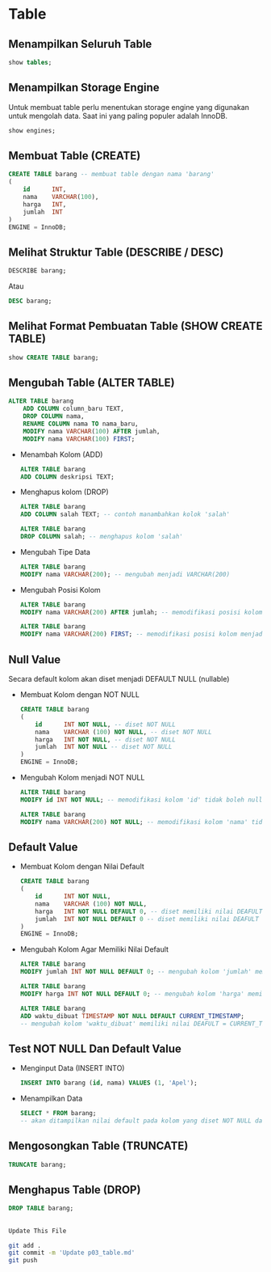 # Table

## Menampilkan Seluruh Table
```sql
show tables;
```

## Menampilkan Storage Engine
Untuk membuat table perlu menentukan storage engine yang digunakan untuk mengolah data.
Saat ini yang paling populer adalah InnoDB.
```sql
show engines;
```

## Membuat Table (CREATE)
```sql
CREATE TABLE barang -- membuat table dengan nama 'barang' 
(
    id      INT,
    nama    VARCHAR(100),
    harga   INT,
    jumlah  INT
)
ENGINE = InnoDB;
```

## Melihat Struktur Table (DESCRIBE / DESC)
```sql
DESCRIBE barang;
```
Atau
```sql
DESC barang;
```

## Melihat Format Pembuatan Table (SHOW CREATE TABLE)
```sql
show CREATE TABLE barang;
```

## Mengubah Table (ALTER TABLE)
```sql
ALTER TABLE barang
    ADD COLUMN column_baru TEXT,
    DROP COLUMN nama,
    RENAME COLUMN nama TO nama_baru,
    MODIFY nama VARCHAR(100) AFTER jumlah,
    MODIFY nama VARCHAR(100) FIRST; 
```

* Menambah Kolom (ADD)
    ```sql
    ALTER TABLE barang
    ADD COLUMN deskripsi TEXT;
    ```

* Menghapus kolom (DROP)
    ```sql
    ALTER TABLE barang
    ADD COLUMN salah TEXT; -- contoh manambahkan kolok 'salah'
    ```
    ```sql
    ALTER TABLE barang
    DROP COLUMN salah; -- menghapus kolom 'salah'
    ```

* Mengubah Tipe Data
    ```sql
    ALTER TABLE barang
    MODIFY nama VARCHAR(200); -- mengubah menjadi VARCHAR(200)
    ```

* Mengubah Posisi Kolom
    ```sql
    ALTER TABLE barang
    MODIFY nama VARCHAR(200) AFTER jumlah; -- memodifikasi posisi kolom setelah kolom tertentu
    ```
    ```sql
    ALTER TABLE barang
    MODIFY nama VARCHAR(200) FIRST; -- memodifikasi posisi kolom menjadi di awal

## Null Value 
Secara default kolom akan diset menjadi DEFAULT NULL (nullable)
* Membuat Kolom dengan NOT NULL
    ```sql
    CREATE TABLE barang
    (
        id      INT NOT NULL, -- diset NOT NULL
        nama    VARCHAR (100) NOT NULL, -- diset NOT NULL
        harga   INT NOT NULL, -- diset NOT NULL
        jumlah  INT NOT NULL -- diset NOT NULL
    )
    ENGINE = InnoDB;
    ```

* Mengubah Kolom menjadi NOT NULL
    ```sql
    ALTER TABLE barang
    MODIFY id INT NOT NULL; -- memodifikasi kolom 'id' tidak boleh null
    ```
    ```sql
    ALTER TABLE barang
    MODIFY nama VARCHAR(200) NOT NULL; -- memodifikasi kolom 'nama' tidak boleh null

## Default Value
* Membuat Kolom dengan Nilai Default
    ```sql
    CREATE TABLE barang
    (
        id      INT NOT NULL,
        nama    VARCHAR (100) NOT NULL,
        harga   INT NOT NULL DEFAULT 0, -- diset memiliki nilai DEAFULT = 0
        jumlah  INT NOT NULL DEFAULT 0 -- diset memiliki nilai DEAFULT = 0
    )
    ENGINE = InnoDB;
    ```

* Mengubah Kolom Agar Memiliki Nilai Default
    ```sql
    ALTER TABLE barang
    MODIFY jumlah INT NOT NULL DEFAULT 0; -- mengubah kolom 'jumlah' memiliki nilai DEAFULT = 0
    ```
    ```sql
    ALTER TABLE barang
    MODIFY harga INT NOT NULL DEFAULT 0; -- mengubah kolom 'harga' memiliki nilai DEAFULT = 0
    ```
    ```sql
    ALTER TABLE barang
    ADD waktu_dibuat TIMESTAMP NOT NULL DEFAULT CURRENT_TIMESTAMP;
    -- mengubah kolom 'waktu_dibuat' memiliki nilai DEAFULT = CURRENT_TIMESTAMP
    ```

## Test NOT NULL Dan Default Value
* Menginput Data (INSERT INTO)
    ```sql
    INSERT INTO barang (id, nama) VALUES (1, 'Apel');
    ```

* Menampilkan Data
    ```sql
    SELECT * FROM barang;
    -- akan ditampilkan nilai default pada kolom yang diset NOT NULL dan memiliki nilai DEFAULT
    ```

## Mengosongkan Table (TRUNCATE)
```sql
TRUNCATE barang;
```

## Menghapus Table (DROP)
```sql
DROP TABLE barang;
```

##
```bash
Update This File
```
```bash
git add .
git commit -m 'Update p03_table.md'
git push

```